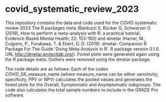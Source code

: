 # covid_systematic_review_2023
This repository contains the data and code used for the COVID systematic review 2023
The R packages meta  (Balduzzi S, Rücker G, Schwarzer G (2019), How to perform a meta-analysis with R: a practical tutorial, Evidence-Based Mental Health; 22: 153-160) and dmetar (Harrer, M., Cuijpers, P., Furukawa, T. & Ebert, D. D. (2019). dmetar: Companion R Package For The Guide 'Doing Meta-Analysis in R'. R package version 0.1.0. URL http://dmetar.protectlab.org/). Forest plots were generated again using the R package meta. Outliers were removed using the dmetar package. 

The code details are as follows:
Each of the codes COVID_SR_measure_name (where measure_name can be either sensitivity, specificity, PPV or NPV) calculates the pooled values and generates the forest plots for the Overall, Symptomatic and Asymptomatic subgroups. The code also calculates the total sample numbers to include in the GRADE Pro software.

